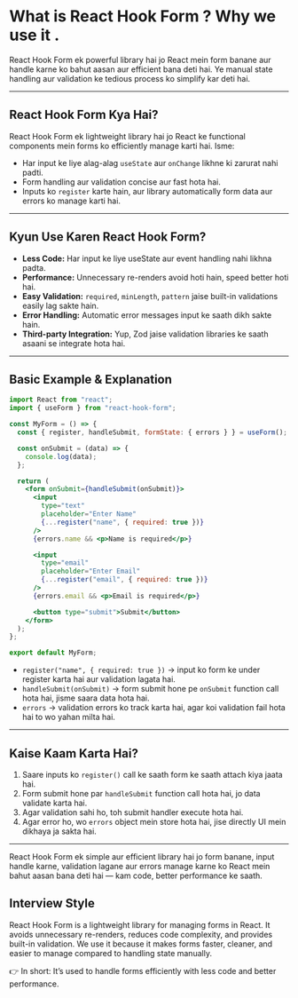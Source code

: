 # What is React Hook Form ? Why we use it .
React Hook Form ek powerful library hai jo React mein form banane aur handle karne ko bahut aasan aur efficient bana deti hai. Ye manual state handling aur validation ke tedious process ko simplify kar deti hai.

***

## React Hook Form Kya Hai?

React Hook Form ek lightweight library hai jo React ke functional components mein forms ko efficiently manage karti hai. Isme:

- Har input ke liye alag-alag `useState` aur `onChange` likhne ki zarurat nahi padti.
- Form handling aur validation concise aur fast hota hai.
- Inputs ko `register` karte hain, aur library automatically form data aur errors ko manage karti hai.

***

## Kyun Use Karen React Hook Form?

- **Less Code:** Har input ke liye useState aur event handling nahi likhna padta.
- **Performance:** Unnecessary re-renders avoid hoti hain, speed better hoti hai.
- **Easy Validation:** `required`, `minLength`, `pattern` jaise built-in validations easily lag sakte hain.
- **Error Handling:** Automatic error messages input ke saath dikh sakte hain.
- **Third-party Integration:** Yup, Zod jaise validation libraries ke saath asaani se integrate hota hai.

***

## Basic Example & Explanation

```jsx
import React from "react";
import { useForm } from "react-hook-form";

const MyForm = () => {
  const { register, handleSubmit, formState: { errors } } = useForm();

  const onSubmit = (data) => {
    console.log(data);
  };

  return (
    <form onSubmit={handleSubmit(onSubmit)}>
      <input 
        type="text" 
        placeholder="Enter Name" 
        {...register("name", { required: true })}
      />
      {errors.name && <p>Name is required</p>}

      <input 
        type="email" 
        placeholder="Enter Email" 
        {...register("email", { required: true })}
      />
      {errors.email && <p>Email is required</p>}

      <button type="submit">Submit</button>
    </form>
  );
};

export default MyForm;
```

- `register("name", { required: true })` → input ko form ke under register karta hai aur validation lagata hai.
- `handleSubmit(onSubmit)` → form submit hone pe `onSubmit` function call hota hai, jisme saara data hota hai.
- `errors` → validation errors ko track karta hai, agar koi validation fail hota hai to wo yahan milta hai.

***

## Kaise Kaam Karta Hai?

1. Saare inputs ko `register()` call ke saath form ke saath attach kiya jaata hai.
2. Form submit hone par `handleSubmit` function call hota hai, jo data validate karta hai.
3. Agar validation sahi ho, toh submit handler execute hota hai.
4. Agar error ho, wo `errors` object mein store hota hai, jise directly UI mein dikhaya ja sakta hai.

***


React Hook Form ek simple aur efficient library hai jo form banane, input handle karne, validation lagane aur errors manage karne ko React mein bahut aasan bana deti hai — kam code, better performance ke saath.

## Interview Style
React Hook Form is a lightweight library for managing forms in React.
It avoids unnecessary re-renders, reduces code complexity, and provides built-in validation.
We use it because it makes forms faster, cleaner, and easier to manage compared to handling state manually.

👉 In short: It’s used to handle forms efficiently with less code and better performance.

